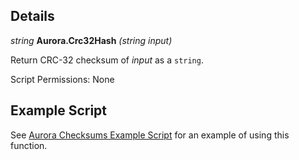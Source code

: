 ## Details

_string_ **Aurora.Crc32Hash** _(string input)_

Return CRC-32 checksum of _input_ as a `string`.

Script Permissions: None

## Example Script

See [Aurora Checksums Example Script](./example-scripts/ExampleAuroraChecksums/Main.lua) for an example of using this function.
